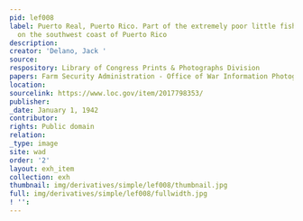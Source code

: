 ```yaml
---
pid: lef008
label: Puerto Real, Puerto Rico. Part of the extremely poor little fishing village
  on the southwest coast of Puerto Rico
description:
creator: 'Delano, Jack '
source:
respository: Library of Congress Prints & Photographs Division
papers: Farm Security Administration - Office of War Information Photograph Collection
location:
sourcelink: https://www.loc.gov/item/2017798353/
publisher:
_date: January 1, 1942
contributor:
rights: Public domain
relation:
_type: image
site: wad
order: '2'
layout: exh_item
collection: exh
thumbnail: img/derivatives/simple/lef008/thumbnail.jpg
full: img/derivatives/simple/lef008/fullwidth.jpg
! '':
---
```


